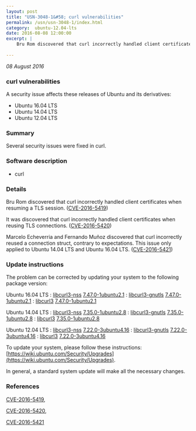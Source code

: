 ```yaml
---
layout: post
title: "USN-3048-1&#58; curl vulnerabilities"
permalink: /usn/usn-3048-1/index.html
category:  ubuntu-12.04-lts
date: 2016-08-08 12:00:00
excerpt: |
    Bru Rom discovered that curl incorrectly handled client certificates when resuming a TLS session. ([CVE-2016-5419](http://people.ubuntu.com/~ubuntu-security/cve/CVE-2016-5419))
    
--- 
```

 
 

*08 August 2016*

### curl vulnerabilities

A security issue affects these releases of Ubuntu and its derivatives:

* Ubuntu 16.04 LTS
* Ubuntu 14.04 LTS
* Ubuntu 12.04 LTS

### Summary

Several security issues were fixed in curl. 

### Software description

* curl 

### Details

Bru Rom discovered that curl incorrectly handled client certificates when resuming a TLS session. ([CVE-2016-5419](http://people.ubuntu.com/~ubuntu-security/cve/CVE-2016-5419))

It was discovered that curl incorrectly handled client certificates when reusing TLS connections. ([CVE-2016-5420](http://people.ubuntu.com/~ubuntu-security/cve/CVE-2016-5420))

Marcelo Echeverria and Fernando Muñoz discovered that curl incorrectly reused a connection struct, contrary to expectations. This issue only applied to Ubuntu 14.04 LTS and Ubuntu 16.04 LTS. ([CVE-2016-5421](http://people.ubuntu.com/~ubuntu-security/cve/CVE-2016-5421)) 

### Update instructions

The problem can be corrected by updating your system to the following package version:

Ubuntu 16.04 LTS
 : [libcurl3-nss](https://launchpad.net/ubuntu/+source/curl) <span> [7.47.0-1ubuntu2.1](https://launchpad.net/ubuntu/+source/curl/7.47.0-1ubuntu2.1) </span> 
 : [libcurl3-gnutls](https://launchpad.net/ubuntu/+source/curl) <span> [7.47.0-1ubuntu2.1](https://launchpad.net/ubuntu/+source/curl/7.47.0-1ubuntu2.1) </span> 
 : [libcurl3](https://launchpad.net/ubuntu/+source/curl) <span> [7.47.0-1ubuntu2.1](https://launchpad.net/ubuntu/+source/curl/7.47.0-1ubuntu2.1) </span> 

Ubuntu 14.04 LTS
 : [libcurl3-nss](https://launchpad.net/ubuntu/+source/curl) <span> [7.35.0-1ubuntu2.8](https://launchpad.net/ubuntu/+source/curl/7.35.0-1ubuntu2.8) </span> 
 : [libcurl3-gnutls](https://launchpad.net/ubuntu/+source/curl) <span> [7.35.0-1ubuntu2.8](https://launchpad.net/ubuntu/+source/curl/7.35.0-1ubuntu2.8) </span> 
 : [libcurl3](https://launchpad.net/ubuntu/+source/curl) <span> [7.35.0-1ubuntu2.8](https://launchpad.net/ubuntu/+source/curl/7.35.0-1ubuntu2.8) </span> 

Ubuntu 12.04 LTS
 : [libcurl3-nss](https://launchpad.net/ubuntu/+source/curl) <span> [7.22.0-3ubuntu4.16](https://launchpad.net/ubuntu/+source/curl/7.22.0-3ubuntu4.16) </span> 
 : [libcurl3-gnutls](https://launchpad.net/ubuntu/+source/curl) <span> [7.22.0-3ubuntu4.16](https://launchpad.net/ubuntu/+source/curl/7.22.0-3ubuntu4.16) </span> 
 : [libcurl3](https://launchpad.net/ubuntu/+source/curl) <span> [7.22.0-3ubuntu4.16](https://launchpad.net/ubuntu/+source/curl/7.22.0-3ubuntu4.16) </span> 

To update your system, please follow these instructions: [https://wiki.ubuntu.com/Security/Upgrades](https://wiki.ubuntu.com/Security/Upgrades).

In general, a standard system update will make all the necessary changes. 

### References

 
 [CVE-2016-5419](http://people.ubuntu.com/~ubuntu-security/cve/CVE-2016-5419), 

 [CVE-2016-5420](http://people.ubuntu.com/~ubuntu-security/cve/CVE-2016-5420), 

 [CVE-2016-5421](http://people.ubuntu.com/~ubuntu-security/cve/CVE-2016-5421)
 

